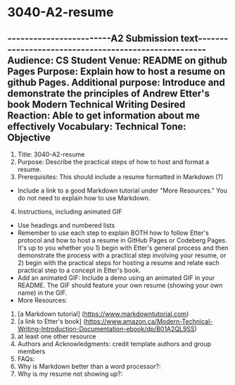 # 3040-A2-resume

------------------------A2 Submission text-----------------------------------------------------
Audience: CS Student
Venue: README on github Pages
Purpose: Explain how to host a resume on github Pages.
Additional purpose: Introduce and demonstrate the principles of Andrew Etter's book Modern Technical Writing
Desired Reaction: Able to get information about me effectively
Vocabulary: Technical
Tone: Objective
-----------------------------------------------------------------------------------------------



1. Title: 3040-A2-resume
2. Purpose: Describe the practical steps of how to host and format a resume. 
3. Prerequisites: This should include a resume formatted in Markdown (?)
 * Include a link to a good Markdown tutorial under "More Resources." You do not need to explain how to use Markdown. 
4. Instructions, including animated GIF
* Use headings and numbered lists
* Remember to use each step to explain BOTH how to follow Etter's protocol and how to host a resume in GitHub Pages or Codeberg Pages. It's up to you whether you 1) begin with Etter's general process and then demonstrate the process with a practical step involving your resume, or 2) begin with the practical steps for hosting a resume and relate each practical step to a concept in Etter's book.
* Add an animated GIF: Include a demo using an animated GIF in your README. The GIF should feature your own resume (showing your own name) in the GIF.
* More Resources:
 1. [a Markdown tutorial] (https://www.markdowntutorial.com)
 2. [a link to Etter's book] (https://www.amazon.ca/Modern-Technical-Writing-Introduction-Documentation-ebook/dp/B01A2QL9SS)
 3. at least one other resource
5. Authors and Acknowledgments: credit template authors and group members
6. FAQs:
  1. Why is Markdown better than a word processor?: 
  2. Why is my resume not showing up?: 
 
